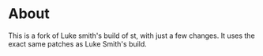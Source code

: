 # About
This is a fork of Luke smith's build of st, with just a few changes. It uses the exact same patches as Luke Smith's build.

